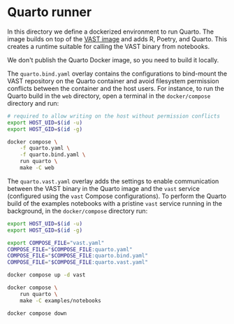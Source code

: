 # Quarto runner

In this directory we define a dockerized environment to run Quarto. The image
builds on top of the [VAST image](../../Dockerfile) and adds R, Poetry, and
Quarto. This creates a runtime suitable for calling the VAST binary from
notebooks.

We don't publish the Quarto Docker image, so you need to build it locally.

The `quarto.bind.yaml` overlay contains the configurations to bind-mount
the VAST repository on the Quarto container and avoid filesystem permission
conflicts between the container and the host users. For instance, to run the
Quarto build in the `web` directory, open a terminal in the `docker/compose`
directory and run:

```bash
# required to allow writing on the host without permission conflicts
export HOST_UID=$(id -u) 
export HOST_GID=$(id -g) 

docker compose \
    -f quarto.yaml \
    -f quarto.bind.yaml \
    run quarto \
    make -C web
```

The `quarto.vast.yaml` overlay adds the settings to enable communication
between the VAST binary in the Quarto image and the `vast` service (configured
using the `vast` Compose configurations). To perform the Quarto build of the
examples notebooks with a pristine `vast` service running in the background, in
the `docker/compose` directory run:

```bash
export HOST_UID=$(id -u) 
export HOST_GID=$(id -g) 

export COMPOSE_FILE="vast.yaml"
COMPOSE_FILE="$COMPOSE_FILE:quarto.yaml"
COMPOSE_FILE="$COMPOSE_FILE:quarto.bind.yaml"
COMPOSE_FILE="$COMPOSE_FILE:quarto.vast.yaml"

docker compose up -d vast

docker compose \
    run quarto \
    make -C examples/notebooks

docker compose down
```
